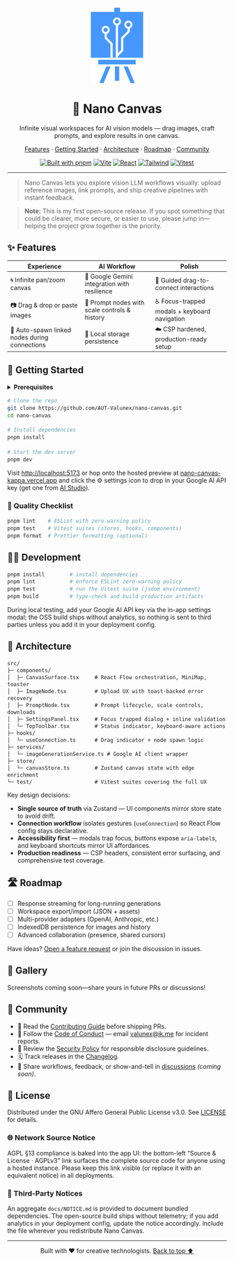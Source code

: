 <a name="readme-top"></a>

<div align="center">
  <a href="https://nano-canvas-kappa.vercel.app/" target="_blank" rel="noreferrer">
    <img src="public/favicon.svg" alt="Nano Canvas" width="120" />
  </a>
  <h1>🎨 Nano Canvas</h1>
  <p align="center">
    Infinite visual workspaces for AI vision models — drag images, craft prompts, and explore results in one canvas.
  </p>

  <p align="center">
    <a href="#-features">Features</a>
    ·
    <a href="#-getting-started">Getting Started</a>
    ·
    <a href="#-architecture">Architecture</a>
    ·
    <a href="#-roadmap">Roadmap</a>
    ·
    <a href="#-community">Community</a>
  </p>

  <p>
    <a href="https://pnpm.io"><img alt="Built with pnpm" src="https://img.shields.io/badge/pnpm-%23000000.svg?style=for-the-badge&logo=pnpm&logoColor=white" /></a>
    <a href="https://vitejs.dev"><img alt="Vite" src="https://img.shields.io/badge/Vite-646CFF?style=for-the-badge&logo=vite&logoColor=white" /></a>
    <a href="https://react.dev"><img alt="React" src="https://img.shields.io/badge/React-20232a?style=for-the-badge&logo=react&logoColor=61DAFB" /></a>
    <a href="https://tailwindcss.com"><img alt="Tailwind" src="https://img.shields.io/badge/Tailwind-0F172A?style=for-the-badge&logo=tailwindcss&logoColor=38BDF8" /></a>
    <a href="https://vitest.dev"><img alt="Vitest" src="https://img.shields.io/badge/Vitest-6E9F18?style=for-the-badge&logo=vitest&logoColor=white" /></a>
  </p>
</div>

---

> Nano Canvas lets you explore vision LLM workflows visually: upload reference images, link prompts, and ship creative pipelines with instant feedback.

> **Note:** This is my first open-source release. If you spot something that could be clearer, more secure, or easier to use, please jump in—helping the project grow together is the priority.

## ✨ Features

| Experience | AI Workflow | Polish |
| --- | --- | --- |
| 🌀 Infinite pan/zoom canvas | 🤖 Google Gemini integration with resilience | 🎯 Guided drag-to-connect interactions |
| 📷 Drag & drop or paste images | 🧠 Prompt nodes with scale controls & history | ♿ Focus-trapped modals + keyboard navigation |
| 🔁 Auto-spawn linked nodes during connections | 🔐 Local storage persistence | ☁️ CSP hardened, production-ready setup |

## 🚀 Getting Started

<details>
<summary><strong>Prerequisites</strong></summary>

- Node.js ≥ 18
- pnpm (recommended) — or npm/yarn

</details>

```bash
# Clone the repo
git clone https://github.com/AUT-Valunex/nano-canvas.git
cd nano-canvas

# Install dependencies
pnpm install

# Start the dev server
pnpm dev
```

Visit <http://localhost:5173> or hop onto the hosted preview at [nano-canvas-kappa.vercel.app](https://nano-canvas-kappa.vercel.app/) and click the ⚙️ settings icon to drop in your Google AI API key (get one from [AI Studio](https://makersuite.google.com/app/apikey)).

### 🧪 Quality Checklist

```bash
pnpm lint    # ESLint with zero-warning policy
pnpm test    # Vitest suites (stores, hooks, components)
pnpm format  # Prettier formatting (optional)
```

## 🧑‍💻 Development

```bash
pnpm install        # install dependencies
pnpm lint           # enforce ESLint zero-warning policy
pnpm test           # run the Vitest suite (jsdom environment)
pnpm build          # type-check and build production artifacts
```

During local testing, add your Google AI API key via the in-app settings modal; the OSS build ships without analytics, so nothing is sent to third parties unless you add it in your deployment config.

## 🧱 Architecture

```
src/
├─ components/
│  ├─ CanvasSurface.tsx     # React Flow orchestration, MiniMap, toaster
│  ├─ ImageNode.tsx         # Upload UX with toast-backed error recovery
│  ├─ PromptNode.tsx        # Prompt lifecycle, scale controls, downloads
│  ├─ SettingsPanel.tsx     # Focus trapped dialog + inline validation
│  └─ TopToolbar.tsx        # Status indicator, keyboard-aware actions
├─ hooks/
│  └─ useConnection.ts      # Drag indicator + node spawn logic
├─ services/
│  └─ imageGenerationService.ts # Google AI client wrapper
├─ store/
│  └─ canvasStore.ts        # Zustand canvas state with edge enrichment
└─ test/                    # Vitest suites covering the full UX
```

Key design decisions:

- **Single source of truth** via Zustand — UI components mirror store state to avoid drift.
- **Connection workflow** isolates gestures (`useConnection`) so React Flow config stays declarative.
- **Accessibility first** — modals trap focus, buttons expose `aria-label`s, and keyboard shortcuts mirror UI affordances.
- **Production readiness** — CSP headers, consistent error surfacing, and comprehensive test coverage.

## 🛣️ Roadmap

- [ ] Response streaming for long-running generations
- [ ] Workspace export/import (JSON + assets)
- [ ] Multi-provider adapters (OpenAI, Anthropic, etc.)
- [ ] IndexedDB persistence for images and history
- [ ] Advanced collaboration (presence, shared cursors)

Have ideas? [Open a feature request](.github/ISSUE_TEMPLATE/feature_request.yml) or join the discussion in issues.

## 📸 Gallery

Screenshots coming soon—share yours in future PRs or discussions!

## 🤝 Community

- 📘 Read the [Contributing Guide](docs/CONTRIBUTING.md) before shipping PRs.
- 🤗 Follow the [Code of Conduct](docs/CODE_OF_CONDUCT.md) — email <valunex@ik.me> for incident reports.
- 🔐 Review the [Security Policy](docs/SECURITY.md) for responsible disclosure guidelines.
- 🗓️ Track releases in the [Changelog](docs/CHANGELOG.md).
- 💬 Share workflows, feedback, or show-and-tell in [discussions](https://github.com/AUT-Valunex/nano-canvas/discussions) *(coming soon)*.

## 📄 License

Distributed under the GNU Affero General Public License v3.0. See [LICENSE](LICENSE) for details.

### 🌐 Network Source Notice

AGPL §13 compliance is baked into the app UI: the bottom-left “Source & License · AGPLv3” link surfaces the complete source code for anyone using a hosted instance. Please keep this link visible (or replace it with an equivalent notice) in all deployments.

### 📄 Third-Party Notices

An aggregate `docs/NOTICE.md` is provided to document bundled dependencies. The open-source build ships without telemetry; if you add analytics in your deployment config, update the notice accordingly. Include the file wherever you redistribute Nano Canvas.

---

<p align="center">
  Built with ❤️ for creative technologists. <a href="#readme-top">Back to top ⬆️</a>
</p>
